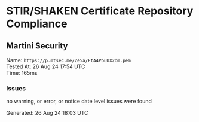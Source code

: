 # STIR/SHAKEN Certificate Repository Compliance

## Martini Security

Name: `https://p.mtsec.me/2e5a/FtA4PouUX2om.pem`\
Tested At: 26 Aug 24 17:54 UTC\
Time: 165ms

### Issues

no warning, or error, or notice date level issues were found

Generated: 26 Aug 24 18:03 UTC
